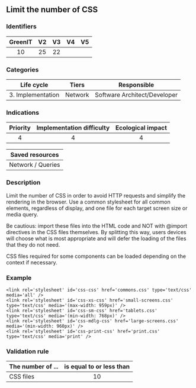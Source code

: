 ## Limit the number of CSS

### Identifiers

| GreenIT | V2  | V3  | V4  | V5  |
| :-----: | :-: | :-: | :-: | :-: |
|   10    | 25  | 22  |     |     |

### Categories

|    Life cycle     |  Tiers  |         Responsible          |
| :---------------: | :-----: | :--------------------------: |
| 3. Implementation | Network | Software Architect/Developer |

### Indications

| Priority | Implementation difficulty | Ecological impact |
| :------: | :-----------------------: | :---------------: |
|    4     |             4             |         4         |

|  Saved resources  |
| :---------------: |
| Network / Queries |

### Description

Limit the number of CSS in order to avoid HTTP requests and simplify the rendering in the browser. Use a common stylesheet for all common elements, regardless of display, and one file for each target screen size or media query.

Be cautious: import these files into the HTML code and NOT with @import directives in the CSS files themselves. By splitting this way, users devices will choose what is most appropriate and will defer the loading of the files that they do not need.

CSS files required for some components can be loaded depending on the context if necessary.

### Example

```
<link rel='stylesheet' id='css-css' href='commons.css' type='text/css' media='all' />
<link rel='stylesheet' id='css-xs-css' href='small-screens.css' type='text/css' media='(max-width: 959px)' />
<link rel='stylesheet' id='css-sm-css' href='tablets.css' type='text/css' media='(min-width: 768px)' />
<link rel='stylesheet' id='css-mdlg-css' href='large-screens.css' media='(min-width: 960px)' />
<link rel='stylesheet' id='css-print-css' href='print.css' type='text/css' media='print' />
```

### Validation rule

| The number of ... | is equal to or less than |
| ----------------- | :----------------------: |
| CSS files         |            10            |
